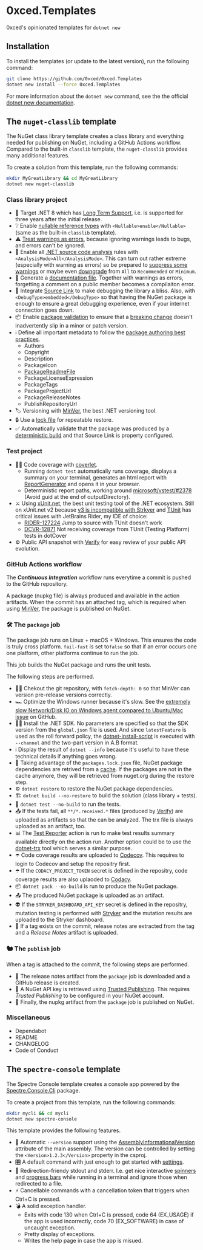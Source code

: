 # 0xced.Templates

0xced's opinionated templates for `dotnet new`

## Installation

To install the templates (or update to the latest version), run the following command:

```sh
git clone https://github.com/0xced/0xced.Templates
dotnet new install --force 0xced.Templates
```

For more information about the `dotnet new` command, see the the official [dotnet new documentation][dotnet-new].

## The `nuget-classlib` template

The NuGet class library template creates a class library and everything needed for publishing on NuGet, including a GitHub Actions workflow. Compared to the built-in `classlib` template, the `nuget-classlib` provides many additional features.

To create a solution from this template, run the following commands:

```sh
mkdir MyGreatLibrary && cd MyGreatLibrary
dotnet new nuget-classlib
```

### Class library project

* 🎯 Target .NET 8 which has [Long Term Support][LTS], i.e. is supported for three years after the initial release.
* ❔ Enable [nullable reference types][NRT] with `<Nullable>enable</Nullable>` (same as the built-in `classlib` template).
* ⚠️ [Treat warnings as errors][TWAS], because ignoring warnings leads to bugs, and errors can't be ignored.
* 🔬 Enable all [.NET source code analysis][CodeAnalysis] rules with `<AnalysisMode>All</AnalysisMode>`.
  This can turn out rather extreme (especially with warning as errors) so be prepared to [suppress some warnings][SuppressWarnings] or maybe even [downgrade][AnalysisMode] from `All` to `Recommended` or `Minimum`.
* 📗 Generate a [documentation file][XmlDoc]. Together with warnings as errors, forgetting a comment on a public member becomes a compilaiton error.
* 🔗 Integrate [Source Link][SourceLink] to make debugging the library a bliss. Also, with `<DebugType>embedded</DebugType>` so that having the NuGet package is enough to ensure a great debugging experience, even if your internet connection goes down.
* 📦 Enable [package validation][PackageValidation] to ensure that a [breaking change][BreakingChanges] doesn't inadvertently slip in a minor or patch version.
* ℹ️ Define all important metadata to follow the [package authoring best practices][PackageAuthoringBestPractices].
  * Authors
  * Copyright
  * Description
  * PackageIcon
  * [PackageReadmeFile][PackageReadmeFile]
  * PackageLicenseExpression
  * PackageTags
  * PackageProjectUrl
  * PackageReleaseNotes
  * PublishRepositoryUrl
* 🏷 Versioning with [MinVer][MinVer], the best .NET versioning tool.
* 🔒 Use a [lock file][LockFile] for repeatable restore.
* ✅ Automatically validate that the package was produced by a [deterministic build][DeterministicBuild] and that Source Link is property configured.

### Test project

* 👩‍🔬 Code coverage with [coverlet][coverlet].
  * Running `dotnet test` automatically runs coverage, displays a summary on your terminal, generates an html report with [ReportGenerator][ReportGenerator] and opens it in your browser.
  * Deterministic report paths, working around [microsoft/vstest/#2378][VsTestIssue2378] (Avoid guid at the end of outputDirectory).
* ⚔️ Using [xUnit.net][xUnit], the best unit testing tool of the .NET ecosystem. Still on xUnit.net v2 because [v3 is incompatible with Strkyer](https://github.com/stryker-mutator/stryker-net/issues/3117) and [TUnit](https://tunit.dev) has critical issues with JetBrains Rider, my IDE of choice:
  * [RIDER-127224](https://youtrack.jetbrains.com/issue/RIDER-127224/Jump-to-source-with-TUnit-doesnt-work) Jump to source with TUnit doesn't work
  * [DCVR-12871](https://youtrack.jetbrains.com/issue/DCVR-12871/Not-receiving-coverage-from-TUnit-Testing-Platform-tests-in-dotCover) Not receiving coverage from TUnit (Testing Platform) tests in dotCover
* ⚙️ Public API snapshot with [Verify][Verify] for easy review of your public API evolution.

### GitHub Actions workflow

The ***Continuous Integration*** workflow runs everytime a commit is pushed to the GitHub repository.

A package (nupkg file) is always produced and available in the action artifacts. When the commit has an attached tag, which is required when using [MinVer][MinVer], the package is published on NuGet.

### 🛠 The `package` job

The package job runs on Linux + macOS + Windows. This ensures the code is truly cross platform. `fail-fast` is set to`false` so that if an error occurs one one platform, other platforms continue to run the job.

This job builds the NuGet package and runs the unit tests.

The following steps are performed.

* 🧑‍💻 Chekout the git repository, with `fetch-depth: 0` so that MinVer can version pre-release versions correctly.
* 🏎 Optimize the Windows runner because it's slow. See the [extremely slow Network/Disk IO on Windows agent compared to Ubuntu/Mac issue](https://github.com/actions/setup-dotnet/issues/260) on GitHub.
* 🧑‍🔧 Install the .NET SDK. No parameters are specified so that the SDK version from the `global.json` file is used. And since `latestFeature` is used as the roll forward policy, the [dotnet-install-script](https://learn.microsoft.com/en-us/dotnet/core/tools/dotnet-install-script) is executed with `--channel` and the two-part version in A.B format.
* ℹ️ Display the result of `dotnet --info` because it's useful to have these technical details if anything goes wrong.
* 💾 Taking advantage of the `packages.lock.json` file, NuGet package dependencies are retrived from a [cache](https://docs.github.com/en/actions/using-workflows/caching-dependencies-to-speed-up-workflows). If the packages are not in the cache anymore, they will be retrieved from nuget.org during the restore step.
* ⚙️ `dotnet restore` to restore the NuGet package dependencies.
* 🏗 `dotnet build --no-restore` to build the solution (class library + tests).
* 🧪 `dotnet test --no-build`  to run the tests.
* 📤 If the tests fail, all `**/*.received.*` files (produced by [Verify][Verify]) are uploaded as artifacts so that the can be analyzed. The trx file is always uploaded as an artifact, too.
* 📊 The [Test Reporter][TestReporter] action is run to make test results summary available directly on the action run. Another option could be to use the [dotnet-trx][dotnet-trx] tool which serves a similar purpose.
* ☂️ Code coverage results are uploaded to [Codecov][Codecov]. This requires to login to Codecov and setup the repositry first.
* ☂️ If the `CODACY_PROJECT_TOKEN` secret is defined in the repositry, code coverage results are also uplaoded to [Codacy][Codacy].
* 📦 `dotnet pack --no-build` is run to produce the NuGet package.
* 📤 The produced NuGet package is uploaded as an artifact.
* 👽 If the `STRYKER_DASHBOARD_API_KEY` secret is defined in the repositry, mutation testing is performed with [Stryker][Stryker] and the mutation results are uploaded to the Stryker dashboard.
* 📝 If a tag exists on the commit, release notes are extracted from the tag and a *Release Notes* artifact is uploaded.

### 🐿 The `publish` job

When a tag is attached to the commit, the following steps are performed.

* 🚢 The release notes artifact from the `package` job is downloaded and a GitHub release is created.
* 🔑 A NuGet API key is retrieved using [Trusted Publishing](https://learn.microsoft.com/en-us/nuget/nuget-org/trusted-publishing). This requires *Trusted Publishing* to be configured in your NuGet account.
* 🚀 Finally, the nupkg artifact from the `package` job is published on NuGet.

### Miscellaneous

*	Dependabot
*	README
*	CHANGELOG
*	Code of Conduct

## The `spectre-console` template

The Spectre Console template creates a console app powered by the [Spectre.Console.Cli](https://spectreconsole.net/cli/) package.

To create a project from this template, run the following commands:

```sh
mkdir mycli && cd mycli
dotnet new spectre-console
```

This template provides the following features.

* 🔢 Automatic  `--version` support using the [AssemblyInformationalVersion](https://learn.microsoft.com/en-us/dotnet/api/system.reflection.assemblyinformationalversionattribute) attribute of the main assembly. The version can be controlled by setting the `<Version>1.2.3</Version>` property in the csproj.
* 🎛️ A default command with just enough to get started with [settings](https://spectreconsole.net/cli/settings).
* 📄 Redirection-friendy stdout and stderr. I.e. get nice interactive [spinners](https://spectreconsole.net/live/status) and [progress bars](https://spectreconsole.net/live/progress) while running in a terminal and ignore those when redirected to a file.
* ⚡️ Cancellable commands with a cancellation token that triggers when Ctrl+C is pressed.
* 💣 A solid exception handler.
  * Exits with code 130 when Ctrl+C is pressed, code 64 (EX_USAGE) if the app is used incorrectly, code 70 (EX_SOFTWARE) in case of uncaught exception.
  * Pretty display of exceptions.
  * Writes the help page in case the app is misued.

[dotnet-new]: https://docs.microsoft.com/en-us/dotnet/core/tools/dotnet-new
[LTS]: https://dotnet.microsoft.com/en-us/platform/support/policy/dotnet-core
[NRT]: https://learn.microsoft.com/en-us/dotnet/csharp/nullable-references
[TWAS]: https://learn.microsoft.com/en-us/dotnet/csharp/language-reference/compiler-options/errors-warnings#treatwarningsaserrors
[CodeAnalysis]: https://learn.microsoft.com/en-us/dotnet/fundamentals/code-analysis/overview
[SuppressWarnings]: https://learn.microsoft.com/en-us/dotnet/fundamentals/code-analysis/suppress-warnings
[AnalysisMode]: https://learn.microsoft.com/en-us/dotnet/fundamentals/code-analysis/overview#enable-additional-rules
[XmlDoc]: https://learn.microsoft.com/en-us/dotnet/csharp/language-reference/xmldoc/
[SourceLink]: https://learn.microsoft.com/en-us/dotnet/standard/library-guidance/sourcelink
[PackageValidation]: https://learn.microsoft.com/en-us/dotnet/fundamentals/package-validation/overview
[BreakingChanges]: https://learn.microsoft.com/en-us/dotnet/standard/library-guidance/breaking-changes
[PackageAuthoringBestPractices]: https://learn.microsoft.com/en-us/nuget/create-packages/package-authoring-best-practices
[PackageReadmeFile]: https://devblogs.microsoft.com/nuget/add-a-readme-to-your-nuget-package/
[MinVer]: https://github.com/adamralph/minver
[LockFile]: https://devblogs.microsoft.com/nuget/enable-repeatable-package-restores-using-a-lock-file/
[DeterministicBuild]: https://devblogs.microsoft.com/dotnet/producing-packages-with-source-link/#deterministic-builds
[coverlet]: https://github.com/coverlet-coverage/coverlet
[ReportGenerator]: https://reportgenerator.io
[VsTestIssue2378]: https://github.com/microsoft/vstest/issues/2378
[xUnit]: https://xunit.net
[Verify]: https://github.com/VerifyTests/Verify
[TestReporter]: https://github.com/dorny/test-reporter
[dotnet-trx]: https://github.com/devlooped/dotnet-trx
[Codecov]: https://codecov.io
[Codacy]: https://www.codacy.com
[Stryker]: https://stryker-mutator.io
[SpectreConsole]: https://spectreconsole.net
